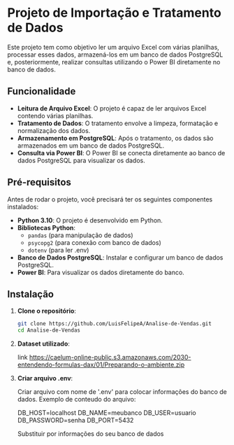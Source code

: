 # Projeto de Importação e Tratamento de Dados

Este projeto tem como objetivo ler um arquivo Excel com várias planilhas, processar esses dados, armazená-los em um banco de dados PostgreSQL e, posteriormente, realizar consultas utilizando o Power BI diretamente no banco de dados.

## Funcionalidade

- **Leitura de Arquivo Excel**: O projeto é capaz de ler arquivos Excel contendo várias planilhas.
- **Tratamento de Dados**: O tratamento envolve a limpeza, formatação e normalização dos dados.
- **Armazenamento em PostgreSQL**: Após o tratamento, os dados são armazenados em um banco de dados PostgreSQL.
- **Consulta via Power BI**: O Power BI se conecta diretamente ao banco de dados PostgreSQL para visualizar os dados.

## Pré-requisitos

Antes de rodar o projeto, você precisará ter os seguintes componentes instalados:

- **Python 3.10**: O projeto é desenvolvido em Python.
- **Bibliotecas Python**:
  - `pandas` (para manipulação de dados)
  - `psycopg2` (para conexão com banco de dados)
  - `dotenv` (para ler .env)
- **Banco de Dados PostgreSQL**: Instalar e configurar um banco de dados PostgreSQL.
- **Power BI**: Para visualizar os dados diretamente do banco.

## Instalação

1. **Clone o repositório**:

   ```bash
   git clone https://github.com/LuisFelipeA/Analise-de-Vendas.git
   cd Analise-de-Vendas

2. **Dataset utilizado**:

   link https://caelum-online-public.s3.amazonaws.com/2030-entendendo-formulas-dax/01/Preparando-o-ambiente.zip

2. **Criar arquivo .env**:

   Criar arquivo com nome de '.env' para colocar informações do banco de dados.
   Exemplo de conteudo do arquivo:

   DB_HOST=localhost
   DB_NAME=meubanco
   DB_USER=usuario
   DB_PASSWORD=senha
   DB_PORT=5432

   Substituir por informações do seu banco de dados